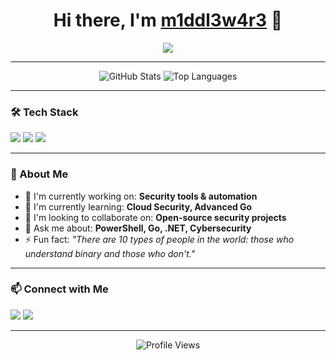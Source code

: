 <!-- Profile Header -->
<h1 align="center">Hi there, I'm <a href="https://github.com/m1ddl3w4r3" target="_blank">m1ddl3w4r3</a> 👋</h1>
<p align="center">
  <img src="https://readme-typing-svg.demolab.com?font=Fira+Code&size=24&pause=1000&color=FF0000&center=true&vCenter=true&width=435&lines=Red+Team;RF+%7C+Covert+Entry+%7C+Breacher"/>
</p>

---

<p align="center">
  <img src="https://github-readme-stats.vercel.app/api?username=m1ddl3w4r3&show_icons=true&theme=dark" alt="GitHub Stats"/>
  <img src="https://github-readme-stats.vercel.app/api/top-langs/?username=m1ddl3w4r3&layout=compact&theme=dark" alt="Top Languages"/>
</p>

---

### 🛠️ Tech Stack
<p>
  <img src="https://img.shields.io/badge/PowerShell-%235391FE.svg?style=for-the-badge&logo=powershell&logoColor=white"/>
  <img src="https://img.shields.io/badge/go-%2300ADD8.svg?style=for-the-badge&logo=go&logoColor=white"/>
  <img src="https://img.shields.io/badge/.NET-5C2D91?style=for-the-badge&logo=.net&logoColor=white"/>
  <!-- Add more badges as needed -->
</p>

---

### 👤 About Me
- 🔭 I'm currently working on: **Security tools & automation**
- 🌱 I'm currently learning: **Cloud Security, Advanced Go**
- 👯 I'm looking to collaborate on: **Open-source security projects**
- 💬 Ask me about: **PowerShell, Go, .NET, Cybersecurity**
- ⚡ Fun fact: _"There are 10 types of people in the world: those who understand binary and those who don't."_

---

### 📫 Connect with Me
<p>
  <a href="mailto:your.email@example.com"><img src="https://img.shields.io/badge/Email-D14836?style=for-the-badge&logo=gmail&logoColor=white"/></a>
  <a href="https://linkedin.com/in/your-linkedin"><img src="https://img.shields.io/badge/LinkedIn-0077B5?style=for-the-badge&logo=linkedin&logoColor=white"/></a>
  <!-- Add more social links as needed -->
</p>

---

<p align="center">
  <img src="https://komarev.com/ghpvc/?username=m1ddl3w4r3&style=flat-square&color=blue" alt="Profile Views"/>
</p>

